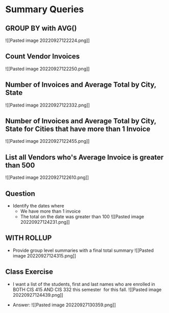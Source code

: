 # Summary Queries

## GROUP BY with AVG()
![[Pasted image 20220927122224.png]]

## Count Vendor Invoices
![[Pasted image 20220927122250.png]]

## Number of Invoices and Average Total by City, State
![[Pasted image 20220927122332.png]]

## Number of Invoices and Average Total by City, State for Cities that have more than 1 Invoice
![[Pasted image 20220927122455.png]]

## List all Vendors who's Average Invoice is greater than 500 
![[Pasted image 20220927122610.png]]

## Question
- Identify the dates where
	- We have more than 1 invoice
	- The total on the date was greater than 100
![[Pasted image 20220927124231.png]]

## WITH ROLLUP
- Provide group level summaries with a final total summary
![[Pasted image 20220927124315.png]]

## Class Exercise
- I want a list of the students, first and last names who are enrolled in BOTH CIS 415 AND CIS 332 this semester  for this fall.
![[Pasted image 20220927124439.png]]

- Answer:
![[Pasted image 20220927130359.png]]